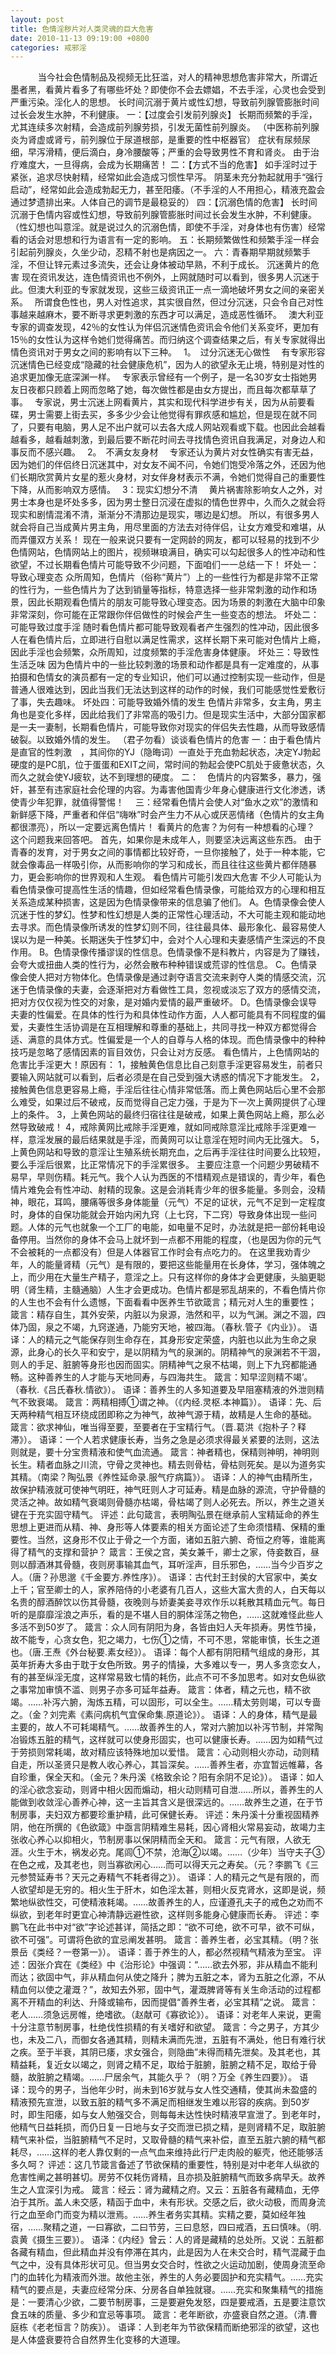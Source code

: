 ```yaml
---
layout: post
title: 色情淫秽片对人类灵魂的巨大危害
date: 2010-11-13 09:19:00 +0800
categories: 戒邪淫
---
```


　　    当今社会色情制品及视频无比狂滥，对人的精神思想危害非常大，所谓近墨者黑，看黄片看多了有哪些坏处？即使你不会去嫖娼，不去手淫，心灵也会受到严重污染。淫化人的思想。 长时间沉溺于黄片或性幻想，导致前列腺管膨胀时间过长会发生水肿，不利健康。 一：【过度会引发前列腺炎】 长期而频繁的手淫，尤其连续多次射精，会造成前列腺劳损，引发无菌性前列腺炎。 （中医称前列腺炎为肾虚或肾亏，前列腺位于尿道根部，是重要的性中枢器官） 症状有尿频尿细，早泻滑精，便后滴白，身冷腰酸等；严重的会导致男性不育和肾炎。 由于治疗难度大，一旦得病，会成为长期痛苦！ 二：【方式不当的危害】 如手淫时过于紧张，追求尽快射精，经常如此会造成习惯性早泻。 阴茎未充分勃起就用手“强行启动”，经常如此会造成勃起无力，甚至阳痿。（不手淫的人不用担心，精液充盈会通过梦遗排出来。人体自己的调节是最稳妥的） 四：【沉溺色情的危害】 长时间沉溺于色情内容或性幻想，导致前列腺管膨胀时间过长会发生水肿，不利健康。 （性幻想也叫意淫。就是说过久的沉溺色情，即使不手淫，对身体也有伤害）经常看的话会对思想和行为语言有一定的影响。 五：长期频繁做性和频繁手淫一样会引起前列腺炎，久坐少动，忍精不射也是病因之一。 六：青春期早期就频繁手淫，不但让锌元素过多流失，还会让身体被动早熟，不利于成长。 沉迷黄片的危害 现在资讯发达，连色情资讯也不例外，上网就随时可以看到，很多男人沉迷于此。但澳大利亚的专家就发现，这些三级资讯正一点一滴地破坏男女之间的亲密关系。　 所谓食色性也，男人对性追求，其实很自然，但过分沉迷，只会令自己对性事越来越麻木，要不断寻求更刺激的东西才可以满足，造成恶性循环。　 澳大利亚专家的调查发现，42％的女性认为伴侣沉迷情色资讯会令他们关系变坏，更加有15％的女性认为这样令她们觉得痛苦。而归纳这个调查结果之后，有关专家就得出情色资讯对于男女之间的影响有以下三种。　 1。　过分沉迷无心做性　 有专家形容沉迷情色已经变成“隐藏的社会健康危机”，因为人的欲望永无止境，特别是对性的追求更加像无底深渊一样。　 专家表示曾经有一个例子，是一名30岁女士指她男友日夜都只顾着上网而忽略了她，每次做性都是由女方提出，而且每次都草草了事。　 专家说，男士沉迷上网看黄片，其实和现代科学进步有关，因为从前要看碟，男士需要上街去买，多多少少会让他觉得有罪疚感和尴尬，但是现在就不同了，只要有电脑，男人足不出户就可以去各大成人网站观看或下载。也因此会越看越看多，越看越刺激，到最后要不断花时间去寻找情色资讯自我满足，对身边人和事反而不感兴趣。　 2。　不满女友身材　 专家还认为黄片对女性确实有害无益，因为她们的伴侣终日沉迷其中，对女友不闻不问，令她们饱受冷落之外，还因为他们长期欣赏黄片女星的惹火身材，对女伴身材表示不满，令她们觉得自己的重要性下降，从而影响双方感情。　 3：现实幻想分不清　 黄片祸害除影响女人之外，对男士本身也是坏处多多，因为男士整日沉浸在虚拟的情色世界中，久而久之就会将现实和剧情混淆不清，渐渐分不清那边是现实，哪边是幻想。 所以，有很多男人就会将自己当成黄片男主角，用尽里面的方法去对待伴侣，让女方难受和难堪，从而弄僵双方关系！ 现在一般来说只要有一定网龄的网友，都可以轻易的找到不少色情网站，色情网站上的图片，视频琳琅满目，确实可以勾起很多人的性冲动和性欲望，不过长期看色情片可能导致不少问题，下面咱们一一总结一下！ 坏处一：导致心理变态 众所周知，色情片（俗称“黄片”）上的一些性行为都是非常不正常的性行为，一些色情片为了达到销量等指标，特意选择一些非常刺激的动作和场景，因此长期观看色情片的朋友可能导致心理变态。因为场景的刺激在大脑中印象非常深刻，你可能在正常跟你伴侣做性的时候会产生一些变态的想法。 坏处二：可能导致过度手淫 随时看色情片都可能导致观看者产生强烈的性冲动，因此很多人在看色情片后，立即进行自慰以满足性需求，这样长期下来可能对色情片上瘾，因此手淫也会频繁，众所周知，过度频繁的手淫危害身体健康。 坏处三：导致性生活乏味 因为色情片中的一些比较刺激的场景和动作都是具有一定难度的，从事拍摄和色情女的演员都有一定的专业知识，他们可以通过控制实现一些动作，但是普通人很难达到，因此当我们无法达到这样的动作的时候，我们可能感觉性爱敷衍了事，失去趣味。 坏处四：可能导致婚外情的发生 色情片非常多，女主角，男主角也是变化多样，因此给我们了非常高的吸引力。但是现实生活中，大部分国家都是一夫一妻制，长期看色情片，可能导致你对现实的伴侣失去性趣，从而导致感情破裂。以致婚外情的发生。 （君子勿看）谈谈看色情片的危害 一：由于看色情片是直官的性刺激　，其间你的YJ（隐晦词）一直处于充血勃起状态，决定YJ勃起硬度的是PC肌，位于蛋蛋和EXIT之间，常时间的勃起会使PC肌处于疲惫状态，久而久之就会使YJ疲软，达不到理想的硬度。 二：　色情片的内容繁多，暴力，强奸，甚至有违家庭社会伦理的内容。为毒害他国青少年身心健康进行文化渗透，诱使青少年犯罪，就值得警惕！　 三：经常看色情片会使人对“鱼水之欢”的激情和新鲜感下降，严重者和伴侣“嗨咻”时会产生力不从心或厌恶情绪（色情片的女主角都很漂亮），所以一定要远离色情片！ 看黄片的危害？为何有一种想看的心理？ 这个问题我来回答吧。 首先，如果你是未成年人，则要坚决远离这些东西。 由于青春的发育，对于男女之间的事情都比较好奇，一旦你接触了，处于一种本能，它就会像毒品一样吸引你，从而影响你的学习和成长，而且往往这些黄片都伴随暴力，更会影响你的世界观和人生观。 看色情片可能引发四大危害 不少人可能认为看色情录像可提高性生活的情趣，但如经常看色情录像，可能给双方的心理和相互关系造成某种损害，这是因为色情录像带来的信息骗了他们。 A。色情录像会使人沉迷于性的梦幻。性梦和性幻想是人类的正常性心理活动，不大可能主观和能动地去寻求。而色情录像所诱发的性梦幻则不同，往往最具体、最形象化、最容易使人误以为是一种美。长期迷失于性梦幻中，会对个人心理和夫妻感情产生深远的不良作用。 B。色情录像传播谬误的性信息。色情录像不是科教片，内容是为了赚钱，会夸大或扭曲人类的性行为，必然会散布种种错误或荒谬的性信息。 C。色情录像会使人把对方物体化。色情录像是通过剥夺语言交流来剥夺人类的情感交流，沉迷于色情录像的夫妻，会逐渐把对方看做性工具，忽视或淡忘了双方的感情交流，把对方仅仅视为性交的对象，是对婚内爱情的最严重破坏。 D。色情录像会误导夫妻的性偏爱。在具体的性行为和具体性动作方面，人人都可能具有不同程度的偏爱，夫妻性生活协调是在互相理解和尊重的基础上，共同寻找一种双方都觉得合适、满意的具体方式。性偏爱是一个人的自尊与人格的体现。而色情录像中的种种技巧是忽略了感情因素的盲目效仿，只会让对方反感。 看色情片，上色情网站的危害比手淫更大！原因有： 1，接触黄色信息比自己刻意手淫更容易发生，前者只要输入网站就可以看到，后者必须是在自己受到强大诱惑的情况下才能发生。 2，接触黄色信息更容易上瘾，手淫后往往心情非常低落。而上黄色网站后心里不会那么难受，如果过后不破戒，反而觉得自己定力强，于是为下一次上黄网提供了心理上的条件。 3，上黄色网站的最终归宿往往是破戒，如果上黄色网站上瘾，那么必然导致破戒！ 4，戒除黄网比戒除手淫更难，就如同戒除意淫比戒除手淫更难一样，意淫发展的最后结果就是手淫，而黄网可以让意淫在短时间内无比强大。 5，上黄色网站和导致的意淫让生殖系统长期充血，之后再手淫往往时间要么比较短，要么手淫后很累，比正常情况下的手淫累很多。 主要应注意一个问题少男破精不易早，早则伤精。耗元气。我个人认为西医的不惜精观点是错误的，青少年，看色情片难免会有性冲动、射精的现象。这是会消耗青少年的很多能量。多则会，没精神，眼花，耳鸣，腰痛等很多身体能量（元气）不足的证状，元气不足到一定程度时，身体的自保功能就会开始内闲九窍（上七窍，下二窍）导致身体出现一些问题。人体的元气也就象一个工厂的电能，如电量不足时，办法就是把一部份耗电设备停用。当然你的身体不会马上就坏到一点都不用能的程度，（也是因为你的元气不会被耗的一点都没有）但是人体器官工作时会有点吃力的。 在这里我劝青少年，人的能量肾精（元气）是有限的，要把这些能量用在长身体，学习，强体魄之上，而少用在大量生产精子，意淫之上。只有这样你的身体才会更健康，头脑更聪明（肾生精，主髓通脑）人生才会更成功。色情片都是邪乱胡来的，不看色情片你的人生也不会有什么遗憾，下面看看中医养生节欲箴言；精元对人生的重要性； 箴言：精存自生，其外安荣，内脏以为泉源，浩然和平，以为气渊。渊之不涸，四体乃固，泉之不竭，九窍遂通，乃能穷天地，被四海。（春秋.管子《内业》）。 语译：人的精元之气能保存则生命存在，其身形安定荣盛，内脏也以此为生命之泉源，此身心的长久平和安宁，是以阴精为气的泉渊的。阴精神气的泉渊若不干涸，则人的手足、脏腑等身形也因而固实。阴精神气之泉不枯竭，则上下九窍都能通畅。这种善养生的人才能与天地同寿，与四海共生。 箴言：知早涩则精不竭’。（春秋.《吕氏春秋.情欲》）。 语译：善养生的人多知道要及早阻塞精液的外泄则精气不致衰竭。 箴言：两精相搏①谓之神。（《内经.灵枢.本神篇》）。 语译：先、后天两种精气相互环绕成团即称之为神气，故神气源于精，故精是人生命的基础。 箴言：欲求神仙，唯当得至要，至要者在于宝精行气。（晋.葛洪《抱朴子？释滞》）。 语译：一个人若求健康长寿，当务之急是必须求得最关紧要的法则，这法则就是，要十分宝贵精液和使气血流通。 箴言：神者精也，保精则神明，神明则长生。精者血脉之川流，守骨之灵神也。精去则骨枯，骨枯则死矣。是以为道务实其精。（南梁？陶弘景《养性延命录.服气疗病篇》）。 语译：人的神气由精所生，故保护精液就可使神气明旺，神气旺则人才可延寿。精是血脉的源流，守护骨髓的灵活之神。故如精气衰竭则骨髓亦枯竭，骨枯竭了则人必死去。所以，养生之道关键在于充实固守精气。 评述：此句箴言，表明陶弘景在继承前人宝精延命的养生思想上更进而从精、神、身形等人体要素的相关方面论述了生命须惜精、保精的重要性。当然，这身形不仅止于骨之一个方面，诸如五脏六腑、奇恒之府等，谁能离得了精气的支撑和营护？ 箴言：王侯之宫，美女兼千，卿士之家，侍妾数百，昼则以醇酒淋其骨髓，夜则房事输其血气，耳听淫声，目乐邪色，……当今少百岁之人。（唐？孙思邈《千金要方.养性序》）。 语译：古代封王封侯的大官家中，美女上千；官至卿士的人，家养陪侍的小老婆有几百人，这些大富大贵的人，白天每以名贵的醇酒醉饮以伤其骨髓，夜晚则与娇妻美妾寻欢作乐以耗散其精血元气。每日听的是靡靡淫浪之声乐，看的是不堪人目的胴体淫荡之物色，……这就难怪此些人多活不到50岁了。 箴言：众人同有阴阳为身，各皆由妇人夭年损寿。男性节操，故不能专，心贪女色，犯之竭力，七伤①之情，不可不思，常能审慎，长生之道也。（唐.王焘《外台秘要.素女经》）。 语译：每个人都有阴阳精气组成的身形，其英年折寿大多由于耽于女色所致。男子的情操，大多难以专一，男人多贪恋女人，有的甚至纵淫无度，这样常易致七情的耗伤，此点不可不多加思考。如对女色纵欲之事常加审慎不滥、则男子亦多可延年益寿。 箴言：体者，精之元也，精不欲竭。……补泻六腑，淘炼五精，可以固形，可以全生。……精太劳则竭，可以专啬之。（金？刘完素《素问病机气宜保命集.原道论》）。 语译：人的身体，精气是最主要的，故人不可耗竭精气。……故善养生的人，常对六腑加以补泻节制，并常陶冶锻炼五脏的精气，这样就可以使身形固实，也可以健康长寿。……因为如精气过于劳损则常耗竭，故对精应该特殊地加以爱惜。 箴言：心动则相火亦动，动则精自走，所以圣贤只是教人收心养心，其旨深矣。……善养生者，亦宜暂远帷幕，各自珍重，保全天和。（金元？朱丹溪《格致余论？阳有余阴不足论》）。 语译：如人的淫心欲念妄动，则肾中相火因而煽动，相火动则精可自泄……所以，善养生的人能做到收敛淫心善养心神，这一主旨其含义是很深远的。……故养生之道，在于节制房事，夫妇双方都要珍重护精，此可保健长寿。 评述：朱丹溪十分重视固精养阴，他在所撰的《色欲箴》中亟言阴精难生易耗，因心肾相火常易妄动，故竭力主张收心养心以抑相火，节制房事以保阴精而全天和。 箴言：元气有限，人欲无涯。火生于木，祸发必克。尾闾①不禁，沧海②以竭。……（少年）当守夫子③在色之戒，及其老也，则当寡欲闲心……而可以得天元之寿矣。（元？李鹏飞《三元参赞延寿书？天元之寿精气不耗者得之》）。 语译：人的精元之气是有限的，而人欲望却是无穷的。相火生于肝木，如色淫太甚，则相火反克肾水，这即是说，频繁地纵欲性交，可使精液耗竭。……故善养生的人，应谨遵孔夫子的戒色之劝而不纵欲，到老年时更宜心神清静远避性欲，这样则多能身心健康而长寿。 评述：李鹏飞在此书中对“欲”字论述甚详，简括之即：“欲不可绝，欲不可早，欲不可纵，欲不可强”。可谓将色欲的宜忌阐发甚明。 箴言：善养生者，必宝其精。（明？张景岳《类经？一卷第一》）。 语译：善于养生的人，都必然视精气精液为至宝。 评述：因张介宾在《类经》中《治形论》中强调：“……欲去外邪，非从精血不能利而达；欲固中气，非从精血何从使之降升；脾为五脏之本，肾为五脏之化源，不从精血何以使之灌溉？”，故知去外邪，固中气，灌溉脾肾等有关生命活动的过程都离不开精血的利达、升降或输布，因而提倡“善养生者，必宝其精”之说。 箴言：老人……须急远房帷，绝嗜欲。（赵献可《寡欲论》）。 语译：对老年人来说，更需十分注意节制房事，杜绝伐性损精的有关嗜好和欲望。 箴言：今之男子，方其少也，未及二八，而御女各通其精，则精未满而先泄，五脏有不满处，他日有难行状之疾。至于半衰，其阴已痿，求女强合，则隐曲”未得而精先泄矣。及其老也，其精益耗，复近女以竭之，则肾之精不足，取给于脏腑，脏腑之精不足，取给于骨髓，故脏腑之精竭。……尸居余气，其能久乎？（明？万全《养生四要》）。 语译：现今的男子，当他年少时，尚未到16岁就与女人性交通精，使其尚未盈盛的精液预先宣泄，以致五脏的精气多不满足而相继发生难以形容的疾病。到50岁时，即生阳痿，如与女人勉强交合，则每每未达性快时精液早宣泄了。到老年时，他精气日益耗损，而仍日复一日地与女子交而泄已损之精，是则肾精不足，取脏腑精气来补偿，当脏腑精气不足时，又取骨髓的精气来补偿，直至五脏六腑的精气都耗尽，……这样的老人靠仅剩的一点气血来维持此行尸走肉般的躯壳，他还能够活多久呵？ 评述：这几节箴言备述了节欲保精的重要性，特别是对中老年人纵欲的危害性阐之甚明甚切。房劳不仅耗伤肾精，且亦损及脏腑精气而致多病早夭。故养生之人宜深引为戒。 箴言：经云：肾为藏精之府。又云：五脏各有藏精血，无停泊于其所。盖人未交感，精函于血中，未有形状。交感之后，欲火动极，而周身流行之血至命门而变为精以泄焉。……养生者务实其精。实精之要，莫如经年独宿，……聚精之道，一曰寡欲，二曰节劳，三曰息怒，四曰戒酒，五曰慎味。（明.袁黄《摄生三要》）。 语泽：《内经》曾云：人的肾是藏精的总处所。又说：五脏都各藏有精血，但此精血并没有停滞在其内，此是因为人在未交合时，精气混藏于血气之中，没有具体形状可见。但当男女交合时，性欲之火运动加剧，使周身流至命门的血转化为精液而外泄。故他主张，养生的人务必要固护和充实精气。……充实精气的要点是，夫妻应经常分床、分房各自单独就寝。……充实和聚集精气的措施是：一要清心少欲，二要节制房事，三是要避免发怒，四是要戒酒，五是要注意饮食五味的质量、多少和宜忌等事项。 箴言：老年断欲，亦盛衰自然之道。（清.曹庭栋《老老恒言？防疾》）。 语译：人到老年为节欲保精而断绝邪淫的欲望，这也是人体盛衰要符合自然界生化变移的大道理。 　